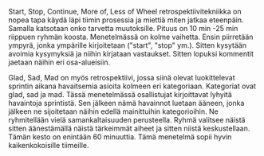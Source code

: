 Start, Stop, Continue, More of, Less of Wheel retrospektiivitekniikka
on nopea tapa käydä läpi tiimin prosessia ja miettiä miten jatkaa
eteenpäin. Samalla katsotaan onko tarvetta muutoksille. Pituus on 10
min -25 min riippuen ryhmän koosta. Menetelmässä on kolme vaihetta.
Ensin piirretään ympyrä, jonka ympärille kirjoitetaan ("start", "stop"
ym.). Sitten kysytään avoimia kysymyksiä ja niihin kirjataan
vastaukset. Sitten lopuksi kommentit jaetaan näihin eri osa-alueisiin.

Glad, Sad, Mad on myös retrospektiivi, jossa siinä olevat
luokittelevat sprintin aikana havaitsemia asioita kolmeen eri
kategoriaan. Kategoriat ovat glad, sad ja mad. Tässä menetelmässä
osallistujat kirjoittavat lyhyitä havaintoja sprintistä. Sen jälkeen
nämä havainnot luetaan ääneen, jonka jälkeen ne sijoitetaan näihin
edellä mainittuihin kategorioihin. Ne ryhmitellään vielä
samankaltaisuuden perusteella. Ryhmä valitsee näistä sitten
äänestämällä näistä tärkeimmät aiheet ja sitten niistä keskustellaan.
Tämän kesto on enintään 60 minuuttia. Tämä menetelmä sopii hyvin
kaikenkokoisille tiimeille. 